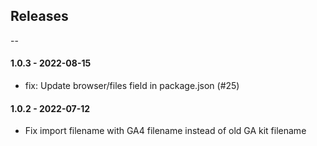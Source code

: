 ## Releases

--

#### 1.0.3 - 2022-08-15

* fix: Update browser/files field in package.json (#25)

#### 1.0.2 - 2022-07-12

* Fix import filename with GA4 filename instead of old GA kit filename
